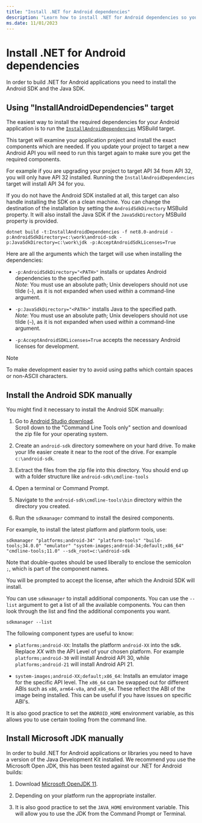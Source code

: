 ```yaml
---
title: "Install .NET for Android dependencies"
description: "Learn how to install .NET for Android dependencies so you can create native Android applications."
ms.date: 11/01/2023
---
```

# Install .NET for Android dependencies

In order to build .NET for Android applications you need to install the Android SDK and the Java SDK.

## Using "InstallAndroidDependencies" target

The easiest way to install the required dependencies for your Android application is to run the
[`InstallAndroidDependencies`](../../building-apps/build-targets.md#installandroiddependencies)
MSBuild target.

This target will examine your application project and install the exact components which are needed.
If you update your project to target a new Android API you will need to run this target again
to make sure you get the required components.

For example if you are upgrading your project to target API 34 from API 32, you will only have
API 32 installed. Running the `InstallAndroidDependencies` target will install API 34 for you.

If you do not have the Android SDK installed at all, this target can also handle installing the SDK
on a clean machine. You can change the destination of the installation by setting the
`AndroidSdkDirectory` MSBuild property.  It will also install the Java SDK if the `JavaSdkDirectory`
MSBuild property is provided.

```dotnetcli
dotnet build -t:InstallAndroidDependencies -f net8.0-android -p:AndroidSdkDirectory=c:\work\android-sdk -p:JavaSdkDirectory=c:\work\jdk -p:AcceptAndroidSdkLicenses=True
```

Here are all the arguments which the target will use when installing the dependencies:

* `-p:AndroidSdkDirectory="<PATH>"` installs or updates Android dependencies to the specified path.  
    *Note*: You must use an absolute path; Unix developers should not use tilde (`~`), as it is
    not expanded when used *within* a command-line argument.

* `-p:JavaSdkDirectory="<PATH>"` installs Java to the specified path.  
    *Note*: You must use an absolute path; Unix developers should not use tilde (`~`), as it is
    not expanded when used *within* a command-line argument.

* `-p:AcceptAndroidSDKLicenses=True` accepts the necessary Android licenses for development.

> [!NOTE]
> To make development easier try to avoid using paths which contain spaces or non-ASCII characters.

## Install the Android SDK manually

You might find it necessary to install the Android SDK manually:

 1. Go to [Android Studio download](https://developer.android.com/studio#download).  
    Scroll down to the "Command Line Tools only" section and download the zip file for your operating system.

 2. Create an `android-sdk` directory somewhere on your hard drive. To make your life easier create it near to the root of the drive. For example `c:\android-sdk`.

 3. Extract the files from the zip file into this directory. You should end up with a folder structure like
  `android-sdk\cmdline-tools`

 4. Open a terminal or Command Prompt.

 5. Navigate to the `android-sdk\cmdline-tools\bin` directory within the directory you created.

 6. Run the `sdkmanager` command to install the desired components.

For example, to install the latest platform and platform tools, use:

```console
sdkmanager "platforms;android-34" "platform-tools" "build-tools;34.0.0" "emulator" "system-images;android-34;default;x86_64" "cmdline-tools;11.0" --sdk_root=c:\android-sdk
```

Note that double-quotes should be used liberally to enclose the semicolon `;`, which is part of the component names.

You will be prompted to accept the license, after which the Android SDK will install.

You can use `sdkmanager` to install additional components. You can use the `--list` argument to get a list of all the available components. You can then look through the list and find the additional components you want.

```console
sdkmanager --list
```

The following component types are useful to know:

  * `platforms;android-XX`: Installs the platform `android-XX` into the sdk.
    Replace *XX* with the API Level of your chosen platform.
    For example `platforms;android-30` will install Android API 30, while
    `platforms;android-21` will install Android API 21.

  * `system-images;android-XX;default;x86_64`: Installs an emulator image for
    the specific API level. The `x86_64` can be swapped out for different ABIs
    such as `x86`, `arm64-v8a`, and `x86_64`. These reflect the ABI of the image
    being installed. This can be useful if you have issues on specific ABI's.

It is also good practice to set the `ANDROID_HOME` environment variable, as this
allows you to use certain tooling from the command line.

## Install Microsoft JDK manually

In order to build .NET for Android applications or libraries you need to have a version of the Java Development Kit installed.
We recommend you use the Microsoft Open JDK, this has been tested against our .NET for Android builds:

 1. Download [Microsoft OpenJDK 11](/java/openjdk/download#openjdk-11).

 2. Depending on your platform run the appropriate installer.

 3. It is also good practice to set the `JAVA_HOME` environment variable.
    This will allow you to use the JDK from the Command Prompt or Terminal.
